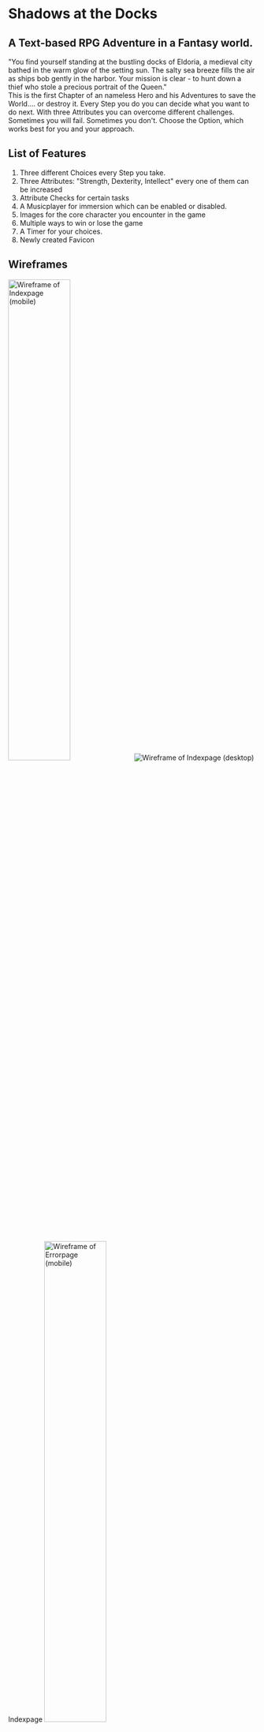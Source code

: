 # Shadows at the Docks 
## A Text-based RPG Adventure in a Fantasy world.

"You find yourself standing at the bustling docks of Eldoria, a medieval city bathed in the warm glow of the setting sun. The salty sea breeze fills the air as ships bob gently in the harbor. Your mission is clear - to hunt down a thief who stole a precious portrait of the Queen."<br>
This is the first Chapter of an nameless Hero and his Adventures to save the World.... or destroy it. Every Step you do you can decide what you want to do next. With three Attributes you can overcome different challenges. Sometimes you will fail. Sometimes you don't. Choose the Option, which works best for you and your approach.


## List of Features
<ol>
<li>Three different Choices every Step you take.</li>
<li>Three Attributes: "Strength, Dexterity, Intellect" every one of them can be increased</li>
<li>Attribute Checks for certain tasks</li>
<li>A Musicplayer for immersion which can be enabled or disabled.</li>
<li>Images for the core character you encounter in the game</li>
<li>Multiple ways to win or lose the game</li>
<li>A Timer for your choices.</li>
<li>Newly created Favicon</li>
</ol>

## Wireframes

<img src="assets/image/Index_mobile.webp" alt="Wireframe of Indexpage (mobile)" height="50%" width="50%">

<img src="assets/image/Index_desktop.webp" alt="Wireframe of Indexpage (desktop)">
Indexpage

<img src="assets/image/404_mobile.webp" alt="Wireframe of Errorpage (mobile)" height="50%" width="50%">

<img src="assets/image/404_desktop.webp" alt="Wireframe of Errorpage (desktop)">
404 Errorpage

<img src="assets/image/game_mobile.webp" alt="Wireframe of Gamepage (mobile)" height="50%" width="50%">

<img src="assets/image/Game_desktop.webp" alt="Wireframe of Gamepage (desktop)">
Gameplaypage

<img src="assets/image/Credits_mobile.webp" alt="Wireframe of Creditspage (mobile)" height="50%" width="50%">

<img src="assets/image/Credits_desktop .webp" alt="Wireframe of Creditspage (desktop)">
Creditspage


## Look of the Page

<img src="assets/image/Readme_Index.webp" alt="Image of the Indexsite" height="50%" width="50%">
The Indexpage of the game<br>

<img src="assets/image/screenshot_readme.webp" alt="Image of the Website" height="50%" width="50%"/>
The Website contains of a Index, Credits and Gameplay page aswell as a 404 error page. What you see is the Gameplaypage at the Start of the game.<br>

<img src="assets/image/Readme_Credits.webp" alt="Image of the Creditswebsite" height="50%" width="50%">
The Creditpage of the game.<br>

<img src="assets/image/Readme_404.webp" alt="Image of the 404 Errorpage" height="50%" width="50%">
The 404 Errorpage. <br>

<img src="assets/image/Favicon_and_Title.webp" alt="Favicon and Title of the website." >
The Website contains a Favicon with his title.<br>


## Troubleshooting

I faced two major problems while creating, the game. The first was to create the nonlinear progress of the game due to the different choices the user has. <br>
My first intention was to handle this problem with a switch - case function.
"function handleStep1(choice) {
            switch (choice) {
                case 1:
                    strength += 2;
                    updateAttributes();
                    updateStory("You ask the dock workers for information. They point to a hooded figure near the shipyard.");
                    currentStep = 2;
                    updateButtonLabels(choiceTexts[currentStep - 1]);
                    break;

                case 2:
                    intelligence += 2;
                    updateAttributes();
                    updateStory("You investigate the crime scene, finding magical residue hinting at a mystical involvement.");
                    currentStep = 2;
                    updateButtonLabels(choiceTexts[currentStep - 1]);
                    break;

                case 3:
                    updateAttributes();
                    updateStory("You visit the tavern to gather information from the local patrons.");
                    currentStep = 2;
                    updateButtonLabels(choiceTexts[currentStep - 1]);
                    break;
                    
                default:
                    updateStory("Invalid choice. Try again.");
                    break;
            }
        }"

I tried several different cases in mutlitple Functions, which led to the conclusion<br>
that this way I could not manage to keep the game nonlinear and it just allowed me to prepare a few possible paths.<br>
With the Functions I use in the newest deployment, I am able to do the whole game completely nonlinear. I also have the possibility to make this adventure infinitely long and continue it as much as possible without changing any functions or other code.<br>
The second problem was how to handle the attribute and to update the correct value by certain choices of the array. The solution I first came up with was, to target this problem with If /Else statements. This did not work for the nonlinear gameplay<br>
because the game jumps depending on the choices back to a earlier stage of the game. To prevent exploiting, some choices, I needed to create functions, which support my nonlinear gameplay, and can be called by the same function as the choicemaking function.


### Testing
__________________________________________________________________________________________________________________________________
## Function
All Choices were tested for functionality accesibility if they work and every possible way of decision has been tested out.<br>
Example:
<ol>
  <li>Ask the Fishermen</li>
  <li>Talk to the Merchants</li>
  <li>Look for the shady figure</li>
  <li>Grab his arm and demand information</li>
    <ol>
        <li>Calm the shady person and offer him payment for information (Continues this Storypath)</li>
        <li>Try to run from the guards (Leads to an Game Over)</li>
        <li>Explain everything to the guards (Leads to an Game Over)</li>
    </ol>
  <li>Lockpick the closed door</li>
  <li>Introduce yourself and explain the situation</li>
  <li>Continue</li>
</ol>
There are multiple ways to get through up to 90 Steps in the game.<br>
Problems encountered: 
<ul>
<li>Multiple Choices did not lead to the right description.</li>
<li>The Attributes did not increase as expected.</li>
<li>Attribute Checks did not work as intended.</li>
</ul>

Solutions:<br>
Used the Console.log for checking if the function is called as intended<br>
Checked through the objects in the different Arrays and changed the values and conditions.


## Responsiveness

The page were tested to ensure responsiveness on screen sizes from 320px and upwards responsive design on Chrome, Firefox and Opera browsers.<br>

Steps to test:
<ol>
<li>Open browser and navigate to Shadows at the docks:</li>
<li>Open the developer tools (right click and inspect)</li>
<li>Set to responsive and decrease width to 320px</li>
<li>Set the zoom to 50%</li>
<li>Click and drag the responsive window to maximum width</li>
</ol>

Expected:
Website is responsive on all screen sizes and no images are pixelated or stretched. No horizontal scroll is present. No elements overlap.

Actual:
Website behaved as expected


## Accesibility

To ensure being on the standards of Accesibility I used the Lighthousetool for testing the accesibility of the Website:
For Desktop:
<img src="assets/image/Lighthouse_overall_desktop.webp" alt="Image of the overall Lighthouse for the desktopversion" height="35%" width="35%"/>
And Mobile Device:
<img src="assets/image/Lighthouse_overall.webp" alt="Image of the overall Lighthouse for the Mobileversion" height="35%" width="35%"/>
Problems encountered:
Low SEO rating for the website, due to no description and keywords in the HTML Head.

Solution:
Added a description with fitting keywords for SEO.

Wave Accessibility was used for testing of the deployed website, to match accessibility criterias
<img src="assets/image/Wave.webp" alt="Wave accessibility testing">

## Validating

The html code was tested for validation via. w3c validator and no errors were found except for some typo mistakes like a space to much or stray tags. I corrected these and in the end there were no mistakes found. <br>
<img src="assets/image/Validator_index.webp" alt="Image of the Validated HTML Code">
<img src="assets/image/Html_game_validator.webp" alt="Image of the Validated HTML Code">
<img src="assets/image/Validator_credits.webp" alt="Image of the Validated HTML Code">
<img src="assets/image/Html_404_validator.webp" alt="Image of the Validated HTML Code">

The css Code was tested via jigsaw w3c there were no errors found for the code: <br>
<img src="assets/image/CSS_Validator.webp" alt="Jigsaw Validation">


## Deployment

Version Control
The site was created using the Visual Studio code editor and pushed to github to the remote repository ‘The-Chosen-One’.<br>
The following git commands were used throughout development to push code to the remote repo:<br>
git add . - This command was used to add Code to the staging area before they are committed.<br>
git commit -m “commit message” - This command was used to commit changes before the push.<br>
git push - This command was used to push all committed code to the remote repository on github.<br>

Deployment to Github Pages
The site was deployed to GitHub pages. The steps to deploy are as follows:
In the GitHub repository, navigate to the Settings tab
From the menu on left select 'Pages'
From the source section drop-down menu, select the Branch: main
Click 'Save'
A live link will be displayed in a green banner when published successfully.
The live link can be found here - https://marcsteinfort.github.io/The-Chosen-One-TRPG/
  
## Sources

<ul>
<li><a href="https://pythontutor.com/javascript.html#mode=edit/" target="_blank" rel="noopener">Assistance tool for Javascript code</a></li>
<li><a href="https://validator.w3.org/" target="_blank" rel="noopener">Validator for my HTML5 code</a></li>
<li><a href="https://jigsaw.w3.org/css-validator/" target="_blank" rel="noopener">Validator for my css code</a></li>
<li><a href="https://jshint.com/" target="_blank" rel="noopener">Assistant to clean up Javascript code</a></li>
<li><a href="https://github.com/dashboard" target="_blank" rel="noopener"> Github</a></li>
<li>All Pictures and Images are either made by myself or Creative commons licenses.</li>
</ul>

## Technologies used

<ul>

<li>balsamiq for Wireframes: <a href="https://balsamiq.com/" target="_blank" rel="noopener">Balsamiq</a></li>
<li>Googlefonts: <a href="https://fonts.google.com/" target="_blank" rel="noopener"> Google fonts </a> </li>
<li>Tinypng to compress my Webp images: <a href="https://tinypng.com" target="_blank" rel="noopener"> Tinypng </a> </li>
<li>Cloudconvert to convert my .png and .jpeg files: <a href="https://cloudconvert.com/jpeg-to-webp" target="_blank" rel="noopener"> Cloudconvert </a> </li>
<li>Favicon converter for the Favicon Icon: <a href="https://favicon.io/favicon-converter/" target="_blank" rel="noopener"> Favicon converter </a> </li>
<li>Website for the Mockup Image: <a href="https://techsini.com/multi-mockup/" target="_blank" rel="noopener">Techsini</a></li>
<li>Tinyurl to shorten long Urls: <a href="https://tinyurl.com/app" target="_blank" rel="noopener">TinyUrl</a></li>
<li>Photshop for my Backgroundpicture</li>
<li>Stackoverflow for help and tutorials for different tasks<a href="https://stackoverflow.com/" target="_blank" rel="noopener">Stackoverflow</a></li>
<li>Fontawesome for Icons: <a href="https://fontawesome.com/" targer="_blank" rel="noopener"> Fontawesome </a></li>
</ul>
